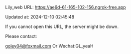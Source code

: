 Lily_web URL: https://ae6d-61-165-102-156.ngrok-free.app

Updated at: 2024-12-10 02:45:48

If you cannot open this URL, the server might be down.

Please contact: 

goley04@foxmail.com Or Wechat:GL_yeaH
